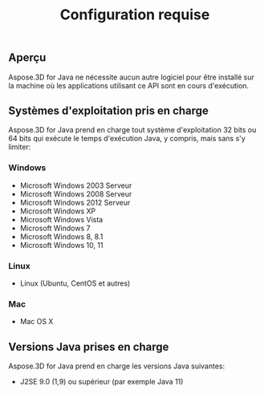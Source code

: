 ﻿---
title: Configuration requise
type: docs
weight: 40
url: /fr/java/system-requirements/
description: Aspose.3D for Java ne nécessite aucun autre logiciel pour être installé sur la machine où les applications utilisant ce API sont en cours d'exécution.
---
## **Aperçu**
Aspose.3D for Java ne nécessite aucun autre logiciel pour être installé sur la machine où les applications utilisant ce API sont en cours d'exécution.
## **Systèmes d'exploitation pris en charge**
Aspose.3D for Java prend en charge tout système d'exploitation 32 bits ou 64 bits qui exécute le temps d'exécution Java, y compris, mais sans s'y limiter:
### **Windows**
- Microsoft Windows 2003 Serveur
- Microsoft Windows 2008 Serveur
- Microsoft Windows 2012 Serveur
- Microsoft Windows XP
- Microsoft Windows Vista
- Microsoft Windows 7
- Microsoft Windows 8, 8.1
- Microsoft Windows 10, 11
### **Linux**
- Linux (Ubuntu, CentOS et autres)
### **Mac**
- Mac OS X
## **Versions Java prises en charge**
Aspose.3D for Java prend en charge les versions Java suivantes:

- J2SE 9.0 (1,9) ou supérieur (par exemple Java 11)


